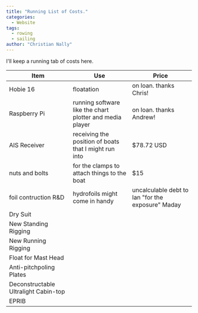 ```yaml
---
title: "Running List of Costs."
categories:
  - Website
tags:
  - rowing
  - sailing
author: "Christian Nally"
---
```


I'll keep a running tab of costs here.

| Item         | Use                    | Price                  |
| ------------ | ---------------------- | ---------------------- |
| Hobie 16     | floatation             | on loan. thanks Chris! |
| Raspberry Pi | running software like the chart plotter and media player | on loan. thanks Andrew! |
| AIS Receiver | receiving the position of boats that I might run into | $78.72 USD |
| nuts and bolts | for the clamps to attach things to the boat | $15 |
| foil contruction R&D | hydrofoils might come in handy | uncalculable debt to Ian "for the exposure" Maday |
| Dry Suit | | |
| New Standing Rigging | |
| New Running Rigging | |
| Float for Mast Head | | 
| Anti-pitchpoling Plates | |
| Deconstructable Ultralight Cabin-top | |
| EPRIB | |
